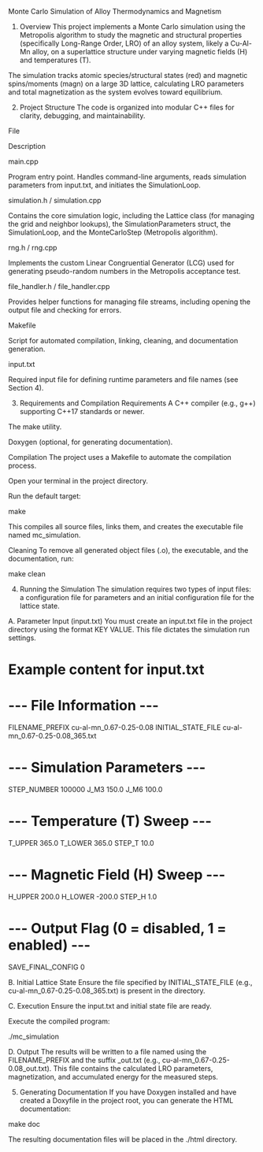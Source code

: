 Monte Carlo Simulation of Alloy Thermodynamics and Magnetism
1. Overview
This project implements a Monte Carlo simulation using the Metropolis algorithm to study the magnetic and structural properties (specifically Long-Range Order, LRO) of an alloy system, likely a Cu-Al-Mn alloy, on a superlattice structure under varying magnetic fields (H) and temperatures (T).

The simulation tracks atomic species/structural states (red) and magnetic spins/moments (magn) on a large 3D lattice, calculating LRO parameters and total magnetization as the system evolves toward equilibrium.

2. Project Structure
The code is organized into modular C++ files for clarity, debugging, and maintainability.

File

Description

main.cpp

Program entry point. Handles command-line arguments, reads simulation parameters from input.txt, and initiates the SimulationLoop.

simulation.h / simulation.cpp

Contains the core simulation logic, including the Lattice class (for managing the grid and neighbor lookups), the SimulationParameters struct, the SimulationLoop, and the MonteCarloStep (Metropolis algorithm).

rng.h / rng.cpp

Implements the custom Linear Congruential Generator (LCG) used for generating pseudo-random numbers in the Metropolis acceptance test.

file_handler.h / file_handler.cpp

Provides helper functions for managing file streams, including opening the output file and checking for errors.

Makefile

Script for automated compilation, linking, cleaning, and documentation generation.

input.txt

Required input file for defining runtime parameters and file names (see Section 4).

3. Requirements and Compilation
Requirements
A C++ compiler (e.g., g++) supporting C++17 standards or newer.

The make utility.

Doxygen (optional, for generating documentation).

Compilation
The project uses a Makefile to automate the compilation process.

Open your terminal in the project directory.

Run the default target:

make

This compiles all source files, links them, and creates the executable file named mc_simulation.

Cleaning
To remove all generated object files (.o), the executable, and the documentation, run:

make clean

4. Running the Simulation
The simulation requires two types of input files: a configuration file for parameters and an initial configuration file for the lattice state.

A. Parameter Input (input.txt)
You must create an input.txt file in the project directory using the format KEY VALUE. This file dictates the simulation run settings.

# Example content for input.txt

# --- File Information ---
FILENAME_PREFIX cu-al-mn_0.67-0.25-0.08
INITIAL_STATE_FILE cu-al-mn_0.67-0.25-0.08_365.txt

# --- Simulation Parameters ---
STEP_NUMBER 100000 
J_M3 150.0
J_M6 100.0

# --- Temperature (T) Sweep ---
T_UPPER 365.0
T_LOWER 365.0
STEP_T 10.0

# --- Magnetic Field (H) Sweep ---
H_UPPER 200.0
H_LOWER -200.0
STEP_H 1.0

# --- Output Flag (0 = disabled, 1 = enabled) ---
SAVE_FINAL_CONFIG 0

B. Initial Lattice State
Ensure the file specified by INITIAL_STATE_FILE (e.g., cu-al-mn_0.67-0.25-0.08_365.txt) is present in the directory.

C. Execution
Ensure the input.txt and initial state file are ready.

Execute the compiled program:

./mc_simulation

D. Output
The results will be written to a file named using the FILENAME_PREFIX and the suffix _out.txt (e.g., cu-al-mn_0.67-0.25-0.08_out.txt). This file contains the calculated LRO parameters, magnetization, and accumulated energy for the measured steps.

5. Generating Documentation
If you have Doxygen installed and have created a Doxyfile in the project root, you can generate the HTML documentation:

make doc

The resulting documentation files will be placed in the ./html directory.
